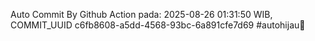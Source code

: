 Auto Commit By Github Action pada: 2025-08-26 01:31:50 WIB, COMMIT_UUID c6fb8608-a5dd-4568-93bc-6a891cfe7d69 #autohijau🗿
